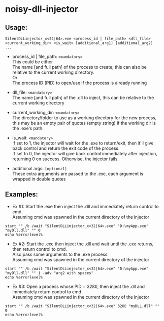# noisy-dll-injector

## Usage:  
```batch
SilentDLLinjector_x<32|64>.exe <process_id | file_path> <dll_file> <current_working_dir> <is_wait> [additional_arg1] [additional_arg2] ...
```
*   process_id | file_path: `<mandatory>`  
      This could be either  
      The name [and full path] of the process to create, this can also be relative to the current working directory.  
      Or  
      The process ID (PID) to open/use if the process is already running  

*   dll_file: `<mandatory>`  
      The name [and full path] of the .dll to inject, this can be relative to the current working directory

*   current_working_dir: `<mandatory>`  
      The directory/folder to use as a working directory for the new process,  
      this may be an empty pair of quotes (empty string) if the working dir is the .exe's path

*   is_wait: `<mandatory>`  
      If set to 1, the injector will wait for the .exe to return/exit, then it'll give back control and return the exit code of the process.  
      If set to 0, the injector will give back control immediately after injection, returning 0 on success.
      Otherwise, the injector fails.

*   additional args: `[optional]`  
      These extra arguments are passed to the .exe, each argument is wrapped in double quotes


## Examples:
* Ex #1: Start the .exe then inject the .dll and immediately return control to cmd.  
  Assuming cmd was spawned in the current directory of the injector  
```batch
start "" /b /wait "SilentDLLinjector_x<32|64>.exe" "D:\myApp.exe" "myDll.dll" "" 0
echo %errorlevel%
```

* Ex #2: Start the .exe then inject the .dll and wait until the .exe returns, then return control to cmd.  
  Also pass some arguments to the .exe process  
  Assuming cmd was spawned in the current directory of the injector  
```batch
start "" /b /wait "SilentDLLinjector_x<32|64>.exe" "D:\myApp.exe" "myDll.dll" "" 1 -adv "arg2 with spaces"
echo %errorlevel%
```

* Ex #3: Open a process whose PID = 3280, then inject the .dll and immediately return control to cmd.  
  Assuming cmd was spawned in the current directory of the injector  
```batch
start "" /b /wait "SilentDLLinjector_x<32|64>.exe" 3280 "myDLL.dll" "" 0
echo %errorlevel%
```
